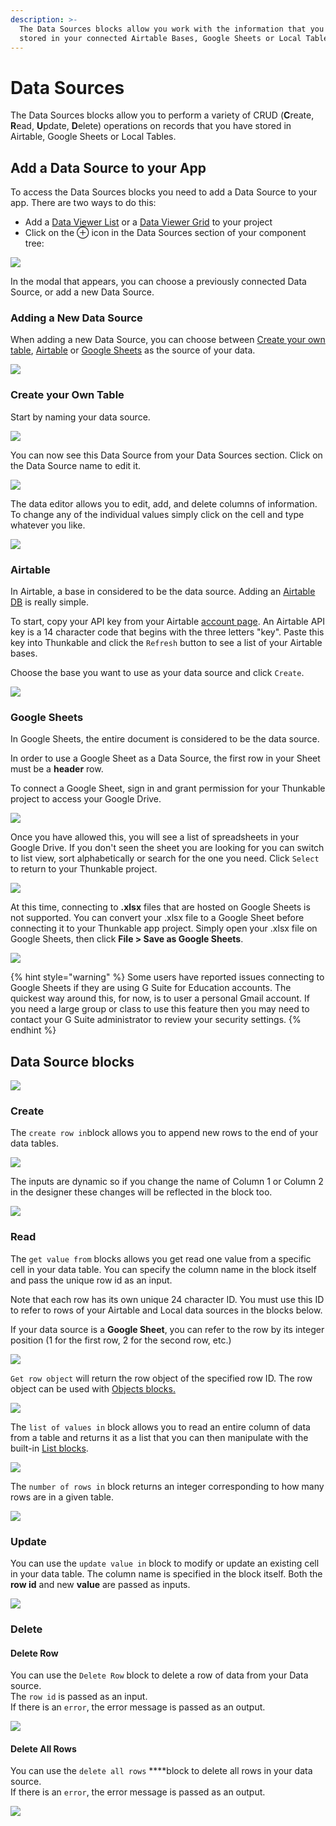 ```yaml
---
description: >-
  The Data Sources blocks allow you work with the information that you have
  stored in your connected Airtable Bases, Google Sheets or Local Tables.
---
```


# Data Sources

The Data Sources blocks allow you to perform a variety of CRUD \(**C**reate, **R**ead, **U**pdate, **D**elete\) operations on records that you have stored in Airtable, Google Sheets or Local Tables.

## Add a Data Source to your App

To access the Data Sources blocks you need to add a Data Source to your app. There are two ways to do this:



* Add a [Data Viewer List](data-viewer-list.md) or a [Data Viewer Grid](data-viewer-grid.md) to your project
* Click on the ⊕ icon in the Data Sources section of your component tree:

![](.gitbook/assets/screen-shot-2021-03-26-at-2.46.24-pm.png)

In the modal that appears, you can choose a previously connected Data Source, or add a new Data Source. 

### Adding a New Data Source

When adding a new Data Source, you can choose between [Create your own table](data-viewer-list.md#create-your-own-table), [Airtable](data-viewer-list.md#airtable) or [Google Sheets](data-viewer-list.md#google-sheets) as the source of your data.

![](.gitbook/assets/create_data_source2.png)

### Create your Own Table

Start by naming your data source.

![](.gitbook/assets/name_local_data2.png)

You can now see this Data Source from your Data Sources section. Click on the Data Source name to edit it.

![](.gitbook/assets/screen-shot-2021-03-26-at-2.53.52-pm.png)

The data editor allows you to edit, add, and delete columns of information. To change any of the individual values simply click on the cell and type whatever you like. 

![](.gitbook/assets/edit_table2.png)

### Airtable 

In Airtable, a base in considered to be the data source. Adding an [Airtable DB]() is really simple. 

To start, copy your API key from your Airtable [account page](https://airtable.com/account). An Airtable API key is a 14 character code that begins with the three letters "key". Paste this key into Thunkable and click the `Refresh` button to see a list of your Airtable bases. 

Choose the base you want to use as your data source and click `Create`.

![](.gitbook/assets/airtable_setup.png)

### Google Sheets

In Google Sheets, the entire document is considered to be the data source.

In order to use a Google Sheet as a Data Source, the first row in your Sheet must be a **header** row. 

To connect a Google Sheet, sign in and grant permission for your Thunkable project to access your Google Drive.

![](.gitbook/assets/sign-in.png)

Once you have allowed this, you will see a list of spreadsheets in your Google Drive. If you don't seen the sheet you are looking for you can switch to list view, sort alphabetically or search for the one you need. Click `Select` to return to your Thunkable project.

![](.gitbook/assets/select-a-file.png)

At this time, connecting to **.xlsx** files that are hosted on Google Sheets is not supported. You can convert your .xlsx file to a Google Sheet before connecting it to your Thunkable app project. Simply open your .xlsx file on Google Sheets, then click **File &gt; Save as Google Sheets**.

![](.gitbook/assets/screen-shot-2020-09-21-at-11.37.46-am.png)

{% hint style="warning" %}
Some users have reported issues connecting to Google Sheets if they are using G Suite for Education accounts. The quickest way around this, for now, is to user a personal Gmail account. If you need a large group or class to use this feature then you may need to contact your G Suite administrator to review your security settings. 
{% endhint %}

## Data Source blocks

![](.gitbook/assets/data_sources_drawer.png)

### Create 

The `create row in`block allows you to append new rows to the end of your data tables. 

![](.gitbook/assets/create_row.png)

The inputs are dynamic so if you change the name of Column 1 or Column 2 in the designer these changes will be reflected in the block too.

![](.gitbook/assets/edit_table2.png)

### Read 

The `get value from` blocks allows you get read one value from a specific cell in your data table. You can specify the column name in the block itself and pass the unique row id as an input. 

Note that each row has its own unique 24 character ID. You must use this ID to refer to rows of your Airtable and Local data sources in the blocks below.

If your data source is a **Google Sheet**, you can refer to the row by its integer position \(1 for the first row, 2 for the second row, etc.\)

![](.gitbook/assets/get_value.png)

`Get row object` will return the row object of the specified row ID. The row object can be used with [Objects blocks.](objects.md)

![](.gitbook/assets/darasourcesgetrowobject.png)

The `list of values in` block allows you to read an entire column of data from a table and returns it as a list that you can then manipulate with the built-in [List blocks](lists.md).

![](.gitbook/assets/list_of_values.png)

The `number of rows in` block returns an integer corresponding to how many rows are in a given table.

![](.gitbook/assets/number_of_rows.png)

### Update 

You can use the `update value in` block to modify or update an existing cell in your data table. The column name is specified in the block itself. Both the **row id** and new **value** are passed as inputs. 

![](.gitbook/assets/update_value.png)



### Delete

#### Delete Row

You can use the `Delete Row` block to delete a row of data from your Data source.   
The `row id` is passed as an input.  
If there is an `error`, the error message is passed as an output. 

![](.gitbook/assets/deleterow.png)

#### Delete All Rows

You can use the `delete all rows` ****block to delete all rows in your data source.  
If there is an `error`, the error message is passed as an output.

![](.gitbook/assets/datasourcedeleteallrows.png)

